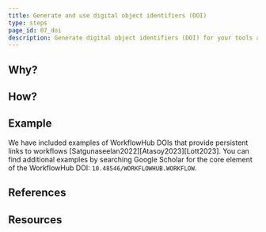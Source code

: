 ```yaml
---
title: Generate and use digital object identifiers (DOI)
type: steps
page_id: 07_doi
description: Generate digital object identifiers (DOI) for your tools and workflows and use these to link to your software.
---
```



## Why?


## How?


## Example

We have included examples of WorkflowHub DOIs that provide persistent links to workflows [Satgunaseelan2022][Atasoy2023][Lott2023]. You can find additional examples by searching Google Scholar for the core element of the WorkflowHub DOI: `10.48546/WORKFLOWHUB.WORKFLOW`.


## References


## Resources

